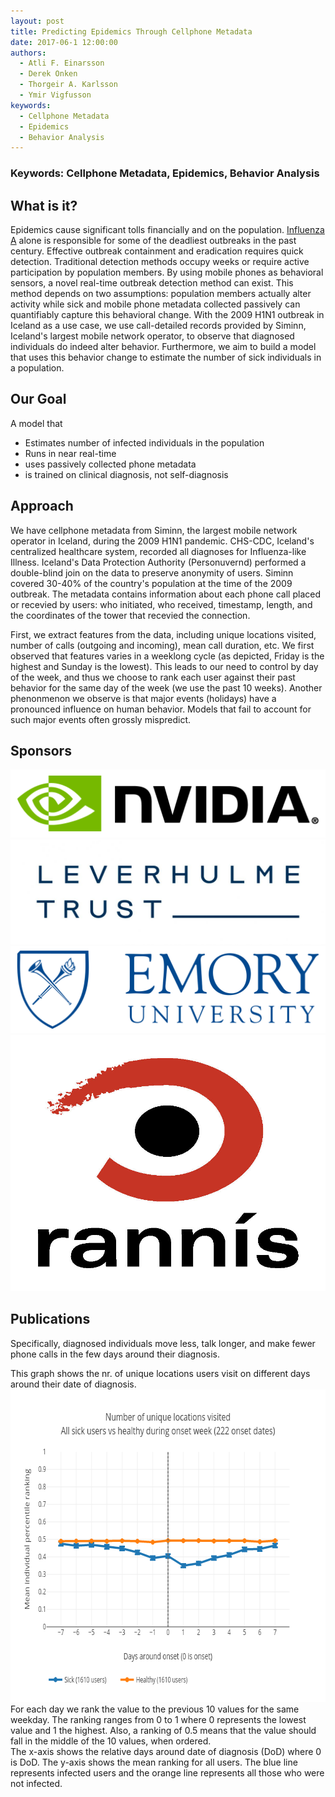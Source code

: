 ```yaml
---
layout: post
title: Predicting Epidemics Through Cellphone Metadata
date: 2017-06-1 12:00:00
authors:
  - Atli F. Einarsson
  - Derek Onken
  - Thorgeir A. Karlsson
  - Ymir Vigfusson
keywords:
  - Cellphone Metadata
  - Epidemics
  - Behavior Analysis
---
```


### Keywords: Cellphone Metadata, Epidemics, Behavior Analysis

## What is it?

Epidemics cause significant tolls financially and on the population. [Influenza A](https://en.wikipedia.org/wiki/Influenza#cite_note-TenThings-9) alone is responsible for some of the deadliest outbreaks in the past century. Effective outbreak containment and eradication requires quick detection. Traditional detection methods occupy weeks or require active participation by population members. By using mobile phones as behavioral sensors, a novel real-time outbreak detection method can exist. This method depends on two assumptions: population members actually alter activity while sick and mobile phone metadata collected passively can quantifiably capture this behavioral change. With the 2009 H1N1 outbreak in Iceland as a use case, we use call-detailed records provided by Siminn, Iceland's largest mobile network operator, to observe that diagnosed individuals do indeed alter behavior. Furthermore, we aim to build a model that uses this behavior change to estimate the number of sick individuals in a population.

## Our Goal

A model that
- Estimates number of infected individuals in the population
- Runs in near real-time
- uses passively collected phone metadata
- is trained on clinical diagnosis, not self-diagnosis


## Approach

We have cellphone metadata from Siminn, the largest mobile network operator in Iceland, during the 2009 H1N1 pandemic. CHS-CDC, Iceland's centralized healthcare system, recorded all diagnoses for Influenza-like Illness. Iceland's Data Protection Authority (Personuvernd) performed a double-blind join on the data to preserve anonymity of users. Siminn covered 30-40% of the country's population at the time of the 2009 outbreak. The metadata contains information about each phone call placed or recevied by users: who initiated, who received, timestamp, length, and the coordinates of the tower that recevied the connection.

First, we extract features from the data, including unique locations visited, number of calls (outgoing and incoming), mean call duration, etc. We first observed that features varies in a weeklong cycle (as depicted, Friday is the highest and Sunday is the lowest). This leads to our need to control by day of the week, and thus we choose to rank each user against their past behavior for the same day of the week (we use the past 10 weeks). Another phenonmenon we observe is that major events (holidays) have a pronounced influence on human behavior. Models that fail to account for such major events often grossly mispredict. 




## Sponsors


<div class="ui segments">
  <img class="ui centered large rounded image" src="../resources/posts/cdr/Nvidia.png"/>
</div>
<div class="ui segments">
  <img class="ui centered large rounded image" src="../resources/posts/cdr/Leverhulme.jpg"/>
</div>
<div class="ui segments">
  <img class="ui centered large rounded image" src="../resources/posts/cdr/emory.png"/>
</div>
<div class="ui segments">
  <img class="ui centered large rounded image" src="../resources/posts/cdr/rannis.jpg"/>
</div>


## Publications


Specifically, diagnosed individuals move less, talk longer, and make fewer phone calls in the few days around their diagnosis.




<!--The data is from the 2009 outbreak of H1N1 in Iceland, where we have two datasets one containing cellphone metadata and the other dates of diagnosis. Anonymity is preserved through randomly generated user IDs which are used to map between the two datasets.-->

<div class="ui segments">
  <div class="ui secondary segment">
    This graph shows the nr. of unique locations users visit on different days around their date of diagnosis. 
  </div>
  <div class="ui segment">
    <img class="ui centered large rounded image" style="width: 700px; height: 500px;" src="../resources/posts/cdr/unique_locations_visited_bin0.png"/>
  </div>
  <div class="ui secondary segment">
    For each day we rank the value to the previous 10 values for the same weekday. The ranking ranges from 0 to 1 where 0 represents the lowest value and 1 the highest. Also, a ranking of 0.5 means that the value should fall in the middle of the 10 values, when ordered.
    <br>
    The x-axis shows the relative days around date of diagnosis (DoD) where 0 is DoD. The y-axis shows the mean ranking for all users. The blue line represents infected users and the orange line represents all those who were not infected.
  </div>
</div>


 
